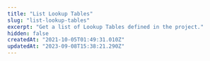 ```yaml
---
title: "List Lookup Tables"
slug: "list-lookup-tables"
excerpt: "Get a list of Lookup Tables defined in the project."
hidden: false
createdAt: "2021-10-05T01:49:31.010Z"
updatedAt: "2023-09-08T15:38:21.290Z"
---
```


